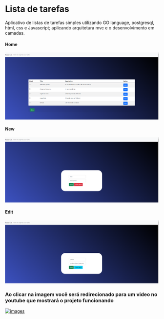 # Lista de tarefas

Aplicativo de listas de tarefas simples utilizando GO language, postgresql, html, css e Javascript; aplicando arquitetura mvc e o desenvolvimento em camadas.

#### Home
![](/readme/home.png)

#### New
![](/readme/new-task.png)

#### Edit
![](/readme/edit.png)

### Ao clicar na imagem você será redirecionado para um video no youtube que mostrará o projeto funcionando
[![images](https://img.youtube.com/vi/wPILSdPOxnc/sddefault.jpg)](https://youtu.be/wPILSdPOxnc)